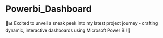 # Powerbi_Dashboard
🚀📊 Excited to unveil a sneak peek into my latest project journey - crafting dynamic, interactive dashboards using Microsoft Power BI! 🎉
